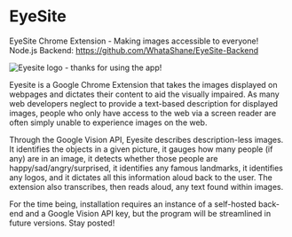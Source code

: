 # EyeSite
EyeSite Chrome Extension - Making images accessible to everyone!  
Node.js Backend: https://github.com/WhataShane/EyeSite-Backend

![Eyesite logo - thanks for using the app!](https://challengepost-s3-challengepost.netdna-ssl.com/photos/production/software_thumbnail_photos/000/623/315/datas/medium.png)

Eyesite is a Google Chrome Extension that takes the images displayed on webpages and dictates their content to aid the visually impaired. As many web developers neglect to provide a text-based description for displayed images, people who only have access to the web via a screen reader are often simply unable to experience images on the web.

Through the Google Vision API, Eyesite describes description-less images. It identifies the objects in a given picture, it gauges how many people (if any) are in an image, it detects whether those people are happy/sad/angry/surprised, it identifies any famous landmarks, it identifies any logos, and it dictates all this information aloud back to the user. The
extension also transcribes, then reads aloud, any text found within images.

For the time being, installation requires an instance of a self-hosted back-end and a Google Vision API key, but the program will be streamlined in future versions. Stay posted!
